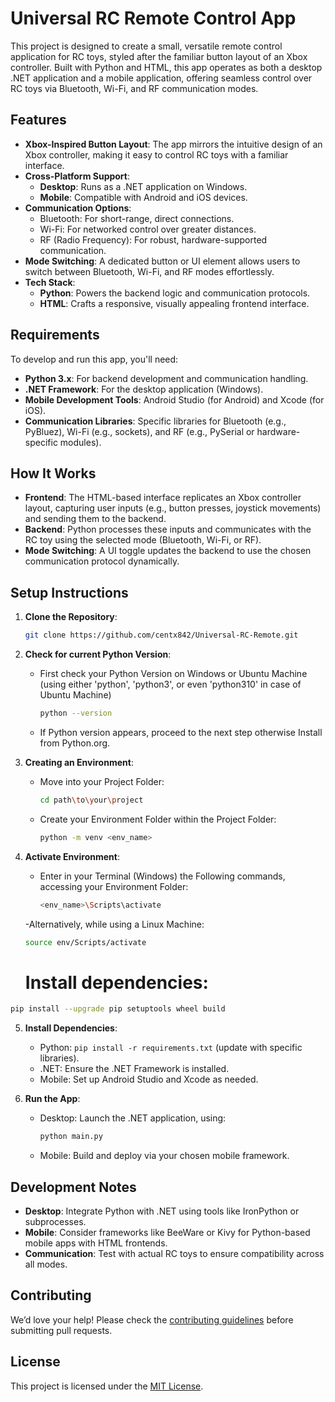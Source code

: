 # Universal RC Remote Control App

This project is designed to create a small, versatile remote control application for RC toys, styled after the familiar button layout of an Xbox controller. Built with Python and HTML, this app operates as both a desktop .NET application and a mobile application, offering seamless control over RC toys via Bluetooth, Wi-Fi, and RF communication modes.

## Features

- **Xbox-Inspired Button Layout**: The app mirrors the intuitive design of an Xbox controller, making it easy to control RC toys with a familiar interface.
- **Cross-Platform Support**:
  - **Desktop**: Runs as a .NET application on Windows.
  - **Mobile**: Compatible with Android and iOS devices.
- **Communication Options**:
  - Bluetooth: For short-range, direct connections.
  - Wi-Fi: For networked control over greater distances.
  - RF (Radio Frequency): For robust, hardware-supported communication.
- **Mode Switching**: A dedicated button or UI element allows users to switch between Bluetooth, Wi-Fi, and RF modes effortlessly.
- **Tech Stack**:
  - **Python**: Powers the backend logic and communication protocols.
  - **HTML**: Crafts a responsive, visually appealing frontend interface.

## Requirements

To develop and run this app, you'll need:

- **Python 3.x**: For backend development and communication handling.
- **.NET Framework**: For the desktop application (Windows).
- **Mobile Development Tools**: Android Studio (for Android) and Xcode (for iOS).
- **Communication Libraries**: Specific libraries for Bluetooth (e.g., PyBluez), Wi-Fi (e.g., sockets), and RF (e.g., PySerial or hardware-specific modules).

## How It Works

- **Frontend**: The HTML-based interface replicates an Xbox controller layout, capturing user inputs (e.g., button presses, joystick movements) and sending them to the backend.
- **Backend**: Python processes these inputs and communicates with the RC toy using the selected mode (Bluetooth, Wi-Fi, or RF).
- **Mode Switching**: A UI toggle updates the backend to use the chosen communication protocol dynamically.

## Setup Instructions

1. **Clone the Repository**:
   ```bash
   git clone https://github.com/centx842/Universal-RC-Remote.git
   ```
   
2. **Check for current Python Version**:
   - First check your Python Version on Windows or Ubuntu Machine (using either 'python', 'python3', or even 'python310' in case of Ubuntu Machine)
     ```bash
     python --version
     ```
   - If Python version appears, proceed to the next step otherwise Install from Python.org.
  
3. **Creating an Environment**: 
   - Move into your Project Folder:
     ```bash
     cd path\to\your\project
     ```
   - Create your Environment Folder within the Project Folder:
     ```bash
     python -m venv <env_name>
     ```

4. **Activate Environment**:
   - Enter in your Terminal (Windows) the Following commands, accessing your Environment Folder:
     ```bash
     <env_name>\Scripts\activate
     ```
   -Alternatively, while using a Linux Machine:
     ```bash
     source env/Scripts/activate
     ```

    # Install dependencies:
    
```bash
pip install --upgrade pip setuptools wheel build
```
     
5. **Install Dependencies**:
   - Python: `pip install -r requirements.txt` (update with specific libraries).
   - .NET: Ensure the .NET Framework is installed.
   - Mobile: Set up Android Studio and Xcode as needed.
     
6. **Run the App**:
   - Desktop: Launch the .NET application, using:
     ```bash
     python main.py
     ```
   - Mobile: Build and deploy via your chosen mobile framework.

## Development Notes

- **Desktop**: Integrate Python with .NET using tools like IronPython or subprocesses.
- **Mobile**: Consider frameworks like BeeWare or Kivy for Python-based mobile apps with HTML frontends.
- **Communication**: Test with actual RC toys to ensure compatibility across all modes.

## Contributing

We’d love your help! Please check the [contributing guidelines](CONTRIBUTING.md) before submitting pull requests.

## License

This project is licensed under the [MIT License](LICENSE).
